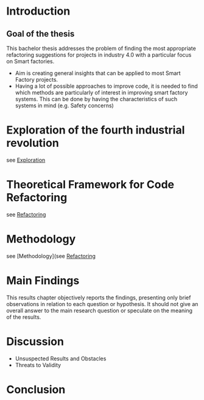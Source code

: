 # Introduction
## Goal of the thesis
This bachelor thesis addresses the problem of finding the most appropriate refactoring suggestions for projects in industry 4.0 with a particular focus on Smart factories.
- Aim is creating general insights that can be applied to most Smart Factory projects.
- Having a lot of possible approaches to improve code, it is needed to find which methods are particularly of interest in improving smart factory systems. This can be done by having the characteristics of such systems in mind (e.g. Safety concerns)

# Exploration of the fourth industrial revolution
see [Exploration](https://github.com/fabian-gubler/bachelor-thesis/blob/main/notes/contents/1-exploration.md)

# Theoretical Framework for Code Refactoring
see [Refactoring](https://github.com/fabian-gubler/bachelor-thesis/blob/main/notes/contents/2-refactoring.md)

# Methodology
see [Methodology](see [Refactoring](https://github.com/fabian-gubler/bachelor-thesis/blob/main/notes/contents/3-methodology.md)

# Main Findings
This results chapter objectively reports the findings, presenting only brief observations in relation to each question or hypothesis. It should not give an overall answer to the main research question or speculate on the meaning of the results.

# Discussion

- Unsuspected Results and Obstacles
- Threats to Validity

# Conclusion

